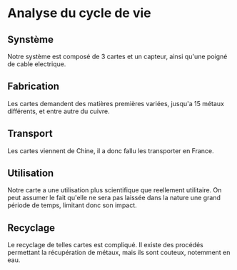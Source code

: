 # Analyse du cycle de vie

## Synstème

Notre système est composé de 3 cartes et un capteur, ainsi qu'une poigné de cable electrique.

## Fabrication

Les cartes demandent des matières premières variées, jusqu'a 15 métaux différents, et entre autre du cuivre.

## Transport

Les cartes viennent de Chine, il a donc fallu les transporter en France.

## Utilisation

Notre carte a une utilisation plus scientifique que reellement utilitaire. On peut assumer le fait qu'elle ne sera pas laissée dans la nature une grand période de temps, limitant donc son impact.

## Recyclage

Le recyclage de telles cartes est compliqué. Il existe des procédés permettant la récupération de métaux, mais ils sont couteux, notemment en eau.
